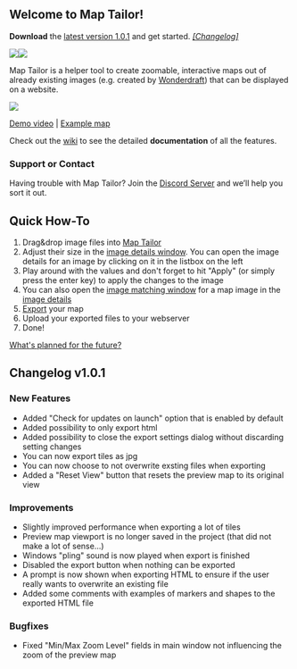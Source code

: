 ## Welcome to Map Tailor!

**Download** the [latest version 1.0.1](https://raw.githubusercontent.com/battosey/mapTailor/master/releases/MapTailor_v1-0-1.zip) and get started. _[[Changelog]](#changelog)_

![](https://i.imgur.com/GnciMzt.png)![](https://github.com/battosey/mapTailor/raw/master/example/zoom-map-example.gif)

Map Tailor is a helper tool to create zoomable, interactive maps out of already existing images (e.g. created by [Wonderdraft](https://www.wonderdraft.net/)) that can be displayed on a website.

![](https://media.giphy.com/media/jP4LdxgEuC3VjFnnO9/giphy.gif)

[Demo video](https://www.youtube.com/watch?v=rI9y5wnLEGs) | [Example map](https://battosey.github.io/mapTailor/example/)

Check out the [wiki](https://github.com/battosey/mapTailor/wiki) to see the detailed **documentation** of all the features.

### Support or Contact
Having trouble with Map Tailor? Join the [Discord Server](https://discord.gg/AUXDqn3) and we’ll help you sort it out.

## Quick How-To
1. Drag&drop image files into [Map Tailor](https://github.com/battosey/mapTailor/wiki/Main-Window)
2. Adjust their size in the [image details window](https://github.com/battosey/mapTailor/wiki/Image-Details-Window). You can open the image details for an image by clicking on it in the listbox on the left
3. Play around with the values and don't forget to hit "Apply" (or simply press the enter key) to apply the changes to the image
4. You can also open the [image matching window](https://github.com/battosey/mapTailor/wiki/Image-Matching-Window) for a map image in the [image details](https://github.com/battosey/mapTailor/wiki/Image-Details-Window)
5. [Export](https://github.com/battosey/mapTailor/wiki/Export) your map
6. Upload your exported files to your webserver
7. Done!

[What's planned for the future?](https://github.com/battosey/mapTailor/projects)

<a name="changelog"/>

## Changelog v1.0.1
### New Features
* Added "Check for updates on launch" option that is enabled by default
* Added possibility to only export html
* Added possibility to close the export settings dialog without discarding setting changes
* You can now export tiles as jpg
* You can now choose to not overwrite exsting files when exporting
* Added a "Reset View" button that resets the preview map to its original view
### Improvements
* Slightly improved performance when exporting a lot of tiles
* Preview map viewport is no longer saved in the project (that did not make a lot of sense...)
* Windows "pling" sound is now played when export is finished
* Disabled the export button when nothing can be exported
* A prompt is now shown when exporting HTML to ensure if the user really wants to overwrite an existing file
* Added some comments with examples of markers and shapes to the exported HTML file
### Bugfixes
* Fixed "Min/Max Zoom Level" fields in main window not influencing the zoom of the preview map
